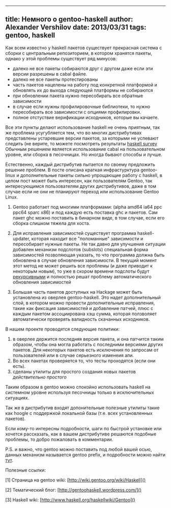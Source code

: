 ----
title: Немного о gentoo-haskell 
author: Alexander Vershilov
date: 2013/03/31
tags: gentoo, haskell
----

Как всем известно у haskell пакетов существует прекрасная система с 
сборки с центральным репозиторием, в котором хранятся пакеты, однако
у этой проблемы существует ряд минусов:

  * далеко не все пакеты собираются друг с другом даже если эти версии 
    разрешены в cabal файле.
  * далеко не все пакеты протестированы
  * часть пакетов нацелены на работу под конкретной платформой и 
  обновлять их до выхода следующей платформы не собираются
  * при обновлении пакета нужно пересобирать все обратные зависимости
  * в случае если нужны профилировочные библиотеки, то нужно пересобирать
  все зависимости с опциями профилировки.
  * полное отстуствие верификации исходников, которые вы качаете.

Все эти пункты делают использование haskell не очень приятным, так же
проблема усугубляется тем, что во многих дистрибутивах представлены 
устаревшие версии пакетов, за которыми не успевают следить (не верите, то
можете посмотреть результаты [haskell survey](https://docs.google.com/forms/d/1y5WtrCB7O9-jb-2Mzo1MtkToh4O6oY2oBXGkc_Q-cy0/viewanalytics )
Обычным решением является использование cabal на пользовательном уровне, 
или сборка в песочницах. Но иногда бывают способы и лучше.

Естественно, каждый дистрибутив пытается по своему предложить решение проблем.
В посте описана краткая инфрастурктура gentoo-linux и дополнительные пакеты
сильно упрощающие работу с haskell, в целом пост может быть интересен, как 
пользователям Gentoo, так интересующимся пользователям других дистрибутивов,
даже в том случае если не они не планируют переход или использование Gentoo Linux.

1. Gentoo работает под многими платформами: (alpha amd64 ia64 ppc ppc64 sparc x86) 
и под каждую есть поставка ghc и пакетов. Сам пакет ghc можно поставить в бинарном
виде, в том случае, если его сборка слишком тяжела для хоста.

2. Для исправления зависимостей существует программа haskell-updater, которая 
находит все "поломанные" зависимости и пересобирает нужные пакеты. Не так давно для
улучшения ситуации добавлен механизм подслотов (subslots) специальная форма зависимостей 
позволяющая указать, то что программа должна быть обновлена в случае обновления зависимости. 
В текущий момент этот метод не может решить все проблемы (и даже приводит к некоторым новым), 
то уже в скором времени подслоты будут [рекурсивными](https://bugs.gentoo.org/show_bug.cgi?id=449094 )
и полностью решат проблему
автоматического обновления зависимостей 

3. Большая часть пакетов доступных на Hackage может быть установлена из оверлея gentoo-haskell.
Это надет дополнительный слой, в котором можно провести дополнительные исправления,
такие как фиксация зависимостей и добавление патчей, плюс с каждым пакетом ассоциирована
хэш сумма, которая ползволяет автоматически проверять валидность скачанных исходников.


В нашем проекте проводятся следующие политики:

  1. в оверлее держится последняя версия пакета, и она патчится таким образом,
    чтобы она могла работать с последними версиями других пакетов. Для некоторых 
    пакетов есть исключения по запросам от пользователей или в случае серьезного
    изменеия апи.
  2. Во всех пакетах проверяется то, что тесты проходятся (если они есть).
  3. сделаны утилиты для простого создания новых пакетов _действительно простого_

Таким образом в gentoo можно спокойно использовать haskell на системном уровне 
используя песочницы только в исключительных ситуациях.

Так же в дистрибутив входят допонительные полезные утилиты такие как hoogle с
поддержкой локальной базы (т.е. всех установленных пакетов).

Если кому-то интересны подробности, шаги по быстрой установке или хочется рассказать,
как в вашем дистрибутиве решаются подобные проблемы, то добро пожаловать в комментарии.

P.S. и важно, что gentoo можно поставить под любой вашей осью, данных механизм
называется gentoo prefix, и подробности можно найти [тут](http://www.gentoo.org/proj/en/gentoo-alt/prefix/).

Полезные ссылки:

[1] Страница на gentoo wiki: [http://wiki.gentoo.org/wiki/Haskell]()

[2] Тематический блог: [http://gentoohaskell.wordpress.com/]()

[3] Haskell wiki: [http://www.haskell.org/haskellwiki/Gentoo]()
